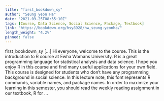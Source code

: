 ```yaml
---
title: "first_bookdown_sy"
author: "Seung yeon Ha"
date: "2021-09-25T08:35:10Z"
tags: [Course, Data Science, Social Science, Package, Textbook]
link: "https://bookdown.org/hsy8928/hw_seung-yeonha/"
length_weight: "4.2%"
pinned: false
---
```


first_bookdown_sy [...] Hi everyone, welcome to the course. This is the introduction to R course at Ewha Womans University. R is a great programming language for statistical analysis and data science. I hope you enjoy R in this course and find many useful applications for your own field. This course is designed for students who don’t have any programming background in social science. In this lecture note, this font represents R commands, variable names, and package names. In order to maximize your learning in this semester, you should read the weekly reading assignment in our textbook, R for ...
